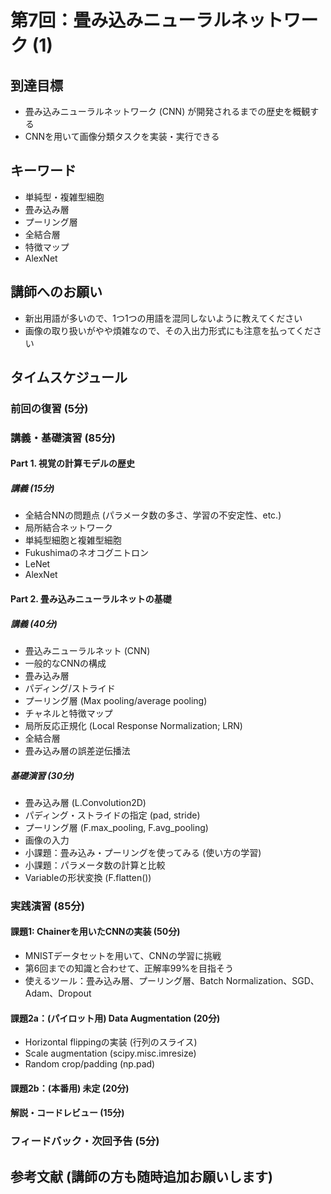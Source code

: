 # 第7回：畳み込みニューラルネットワーク (1)

## 到達目標
* 畳み込みニューラルネットワーク (CNN) が開発されるまでの歴史を概観する
* CNNを用いて画像分類タスクを実装・実行できる

## キーワード
* 単純型・複雑型細胞
* 畳み込み層
* プーリング層
* 全結合層
* 特徴マップ
* AlexNet

## 講師へのお願い
* 新出用語が多いので、1つ1つの用語を混同しないように教えてください
* 画像の取り扱いがやや煩雑なので、その入出力形式にも注意を払ってください

## タイムスケジュール
### 前回の復習 (5分)
### 講義・基礎演習 (85分)
#### Part 1. 視覚の計算モデルの歴史
##### 講義 (15分)
* 全結合NNの問題点 (パラメータ数の多さ、学習の不安定性、etc.)
* 局所結合ネットワーク
* 単純型細胞と複雑型細胞
* Fukushimaのネオコグニトロン
* LeNet
* AlexNet

#### Part 2. 畳み込みニューラルネットの基礎
##### 講義 (40分)
* 畳込みニューラルネット (CNN)
* 一般的なCNNの構成
* 畳み込み層
* パディング/ストライド
* プーリング層 (Max pooling/average pooling)
* チャネルと特徴マップ
* 局所反応正規化 (Local Response Normalization; LRN)
* 全結合層
* 畳み込み層の誤差逆伝播法

##### 基礎演習 (30分)
* 畳み込み層 (L.Convolution2D)
* パディング・ストライドの指定 (pad, stride)
* プーリング層 (F.max\_pooling, F.avg\_pooling)
* 画像の入力
* 小課題：畳み込み・プーリングを使ってみる (使い方の学習)
* 小課題：パラメータ数の計算と比較
* Variableの形状変換 (F.flatten())

### 実践演習 (85分)
#### 課題1: Chainerを用いたCNNの実装 (50分)
* MNISTデータセットを用いて、CNNの学習に挑戦
* 第6回までの知識と合わせて、正解率99%を目指そう
* 使えるツール：畳み込み層、プーリング層、Batch Normalization、SGD、Adam、Dropout

#### 課題2a：(パイロット用) Data Augmentation (20分)
* Horizontal flippingの実装 (行列のスライス)
* Scale augmentation (scipy.misc.imresize)
* Random crop/padding (np.pad)

#### 課題2b：(本番用) 未定 (20分)

#### 解説・コードレビュー (15分)
### フィードバック・次回予告 (5分)

## 参考文献 (講師の方も随時追加お願いします)

